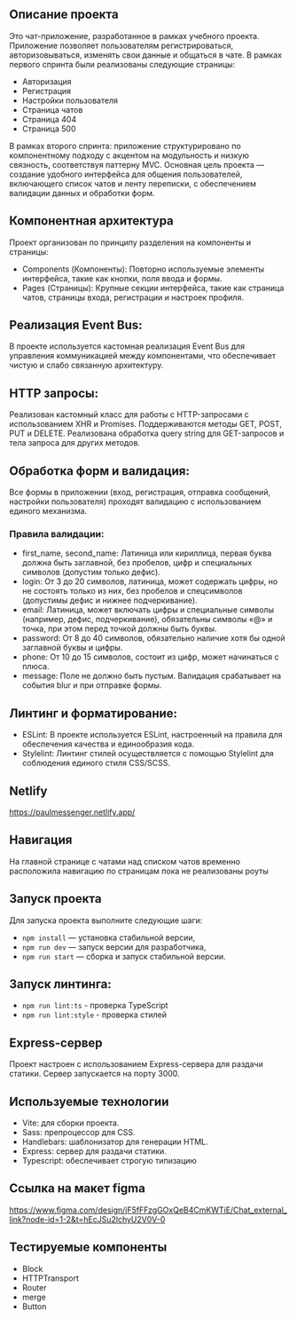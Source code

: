 ## Описание проекта

Это чат-приложение, разработанное в рамках учебного проекта. Приложение позволяет пользователям регистрироваться, авторизовываться, изменять свои данные и общаться в чате. В рамках первого спринта были реализованы следующие страницы:

- Авторизация
- Регистрация
- Настройки пользователя
- Страница чатов
- Страница 404
- Страница 500

В рамках второго спринта: приложение структурировано по компонентному подходу с акцентом на модульность и низкую связность, соответствуя паттерну MVC. Основная цель проекта — создание удобного интерфейса для общения пользователей, включающего список чатов и ленту переписки, с обеспечением валидации данных и обработки форм.

## Компонентная архитектура

Проект организован по принципу разделения на компоненты и страницы:

- Components (Компоненты): Повторно используемые элементы интерфейса, такие как кнопки, поля ввода и формы.
- Pages (Страницы): Крупные секции интерфейса, такие как страница чатов, страницы входа, регистрации и настроек профиля.

## Реализация Event Bus:

В проекте используется кастомная реализация Event Bus для управления коммуникацией между компонентами, что обеспечивает чистую и слабо связанную архитектуру.

## HTTP запросы:

Реализован кастомный класс для работы с HTTP-запросами с использованием XHR и Promises. Поддерживаются методы GET, POST, PUT и DELETE.
Реализована обработка query string для GET-запросов и тела запроса для других методов.

## Обработка форм и валидация:

Все формы в приложении (вход, регистрация, отправка сообщений, настройки пользователя) проходят валидацию с использованием единого механизма.

### Правила валидации:

- first_name, second_name: Латиница или кириллица, первая буква должна быть заглавной, без пробелов, цифр и специальных символов (допустим только дефис).
- login: От 3 до 20 символов, латиница, может содержать цифры, но не состоять только из них, без пробелов и спецсимволов (допустимы дефис и нижнее подчеркивание).
- email: Латиница, может включать цифры и специальные символы (например, дефис, подчеркивание), обязательны символы «@» и точка, при этом перед точкой должны быть буквы.
- password: От 8 до 40 символов, обязательно наличие хотя бы одной заглавной буквы и цифры.
- phone: От 10 до 15 символов, состоит из цифр, может начинаться с плюса.
- message: Поле не должно быть пустым.
  Валидация срабатывает на события blur и при отправке формы.

## Линтинг и форматирование:

- ESLint: В проекте используется ESLint, настроенный на правила для обеспечения качества и единообразия кода.
- Stylelint: Линтинг стилей осуществляется с помощью Stylelint для соблюдения единого стиля CSS/SCSS.

## Netlify

https://paulmessenger.netlify.app/

## Навигация

На главной странице с чатами над списком чатов временно расположила навигацию по страницам пока не реализованы роуты

## Запуск проекта

Для запуска проекта выполните следующие шаги:

- `npm install` — установка стабильной версии,
- `npm run dev` — запуск версии для разработчика,
- `npm run start` — сборка и запуск стабильной версии.

## Запуск линтинга:

- `npm run lint:ts` - проверка TypeScript
- `npm run lint:style` - проверка стилей

## Express-сервер

Проект настроен с использованием Express-сервера для раздачи статики. Сервер запускается на порту 3000.

## Используемые технологии

- Vite: для сборки проекта.
- Sass: препроцессор для CSS.
- Handlebars: шаблонизатор для генерации HTML.
- Express: сервер для раздачи статики.
- Typescript: обеспечивает строгую типизацию

## Ссылка на макет figma

https://www.figma.com/design/jF5fFFzgGOxQeB4CmKWTiE/Chat_external_link?node-id=1-2&t=hEcJSu2lchyU2V0V-0

## Тестируемые компоненты

- Block
- HTTPTransport
- Router
- merge
- Button
